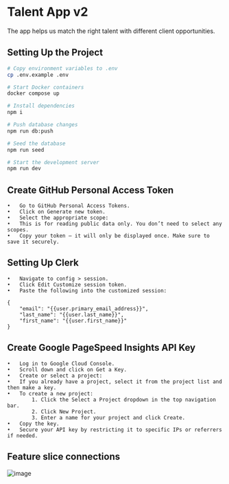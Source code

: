# Talent App v2

The app helps us match the right talent with different client opportunities.

## Setting Up the Project

```sh
# Copy environment variables to .env
cp .env.example .env

# Start Docker containers
docker compose up

# Install dependencies
npm i

# Push database changes
npm run db:push

# Seed the database
npm run seed

# Start the development server
npm run dev
```

## Create GitHub Personal Access Token

    •	Go to GitHub Personal Access Tokens.
    •	Click on Generate new token.
    •	Select the appropriate scope:
    •	This is for reading public data only. You don’t need to select any scopes.
    •	Copy your token – it will only be displayed once. Make sure to save it securely.

## Setting Up Clerk

    •	Navigate to config > session.
    •	Click Edit Customize session token.
    •	Paste the following into the customized session:

```
{
	"email": "{{user.primary_email_address}}",
	"last_name": "{{user.last_name}}",
	"first_name": "{{user.first_name}}"
}
```

## Create Google PageSpeed Insights API Key

    •	Log in to Google Cloud Console.
    •	Scroll down and click on Get a Key.
    •	Create or select a project:
    •	If you already have a project, select it from the project list and then make a key.
    •	To create a new project:
            1. Click the Select a Project dropdown in the top navigation bar.
            2. Click New Project.
            3. Enter a name for your project and click Create.
    •	Copy the key.
    •	Secure your API key by restricting it to specific IPs or referrers if needed.

## Feature slice connections
![image](https://github.com/user-attachments/assets/0512bbd5-c9ce-4a8f-ad91-4f7adba53f55)
